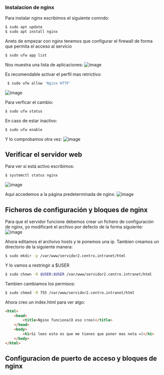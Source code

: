 ### Instalacion de nginx
Para instalar nginx escribimos el siguiente comndo:
```bash
$ sudo apt update 
$ sudo apt install nginx
```
Anets de empezar con nginx tenemos que configurar el firewall de forma que permita el acceso al servicio
 ```bash
 $ sudo ufw app list
 ``` 
 Nos muestra una lista de aplicaciones:
 ![image](https://user-images.githubusercontent.com/91255833/205452632-ff2d5834-390b-47ad-9199-574cc191afa3.png)

Es recomendable activar el perfil mas retrictivo:
```bash
 $ sudo ufw allow 'Nginx HTTP'
 ``` 
 ![image](https://user-images.githubusercontent.com/91255833/205452729-cb4d227f-60ef-48a7-a630-ce2c89217900.png)

 Para verficar el cambio:
 ```bash
 $ sudo ufw status
 ```
 En caso de estar inactivo:
 ```bash
 $ sudo ufw enable
 ```
 Y lo comprobamos otra vez:
 ![image](https://user-images.githubusercontent.com/91255833/205452876-122ab3ce-2d56-4af2-814f-21a458dc918a.png)

## Verificar el servidor web
Para ver si está activo escribimos:
 ```bash
 $ systemctl status nginx
 ```
 ![image](https://user-images.githubusercontent.com/91255833/205453006-6cec9869-f6ab-4042-89b3-191cd23030ae.png)

Aqui accedemos a la página predeterminada de nginx:
![image](https://user-images.githubusercontent.com/91255763/205108711-079ebf61-b567-4d74-8560-473dfe16a371.png)

## Ficheros de configuración y bloques de nginx
Para que el servidor funcione debemos crear un fichero de configuración de nginx, yo modificaré el archivo por defecto de la forma siguiente:
![image](https://user-images.githubusercontent.com/91255833/205453538-dda29907-a000-4e44-9e0b-61997c2c1a98.png)

Ahora editamos el archvivo hosts y le ponemos una ip.
Tambien creamos un directorio de la siguiente manera:
```bash
$ sudo mkdir -p /var/www/servidor2.centro.intranet/html
```
Y lo vamos a restringir a $USER
```bash
$ sudo chown -R $USER:$USER /var/www/servidor2.centro.intranet/html
```
Tambien cambiamos los permisos:
```bash
$ sudo chmod -R 755 /var/www/servidor2.centro.intranet/html
```
Ahora creo un index.html para ver algo:
```html
<html>
    <head>
        <title>Nginx funciona(O eso creo)</title>
    </head>
    <body>
        <h1>Si lees esto es que me tienes que poner mas nota =)</h1>
    </body>
</html>
```
## Configuracion de puerto de acceso y bloques de nginx

